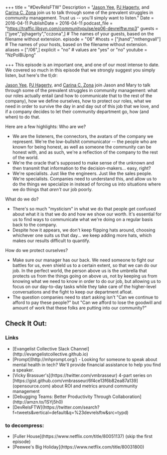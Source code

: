 +++
title = "#DevRelsFTW"
Description = "[Jason Yee](https://twitter.com/gitbisect), [PJ Hagerty](https://twiter.com/aspleenic), and [Carina C. Zona](https://twitter.com/cczona) join us to talk through some of the prevalent struggles in community management. Trust us -- you'll simply want to listen."
Date = 2016-04-11
PublishDate = 2016-04-11
podcast_file = "https://traffic.libsyn.com/communitypulse/ep06-devrelftw.mp3"
guests = ["jyee","pjhagerty","cczona",] # The names of your guests, based on the filename without extension.
episode = "06"
#hosts = ["jhand","mthengvall"] # The names of your hosts, based on the filename without extension.
aliases = ["/06",]
explicit = "no" # values are "yes" or "no"
youtube = "NzPoIBlJpng"

+++
This episode is an important one, and one of our most intense to date. We covered so much in this episode that we strongly suggest you simply listen, but here's the tl;dr:

[Jason Yee](https://twitter.com/gitbisect), [PJ Hagerty](https://twiter.com/aspleenic), and [Carina C. Zona](https://twitter.com/cczona) join Jason and Mary to talk through some of the prevalent struggles in community management: what our roles actually entail (and how to communicate that to the rest of the company), how we define ourselves, how to protect our roles, what we need in order to survive the day in and day out of this job that we love, and if a company decides to let their community department go, how (and when) to do that.

Here are a few highlights:
Who are we?
* We are the listeners, the connectors, the avatars of the company we represent. We're the low-bullshit communicator -- the people who are known for being honest, as well as someone the community can be honest with, and as such, we're a reflection of the company to the rest of the world.
* We're the oracle that's supposed to make sense of the unknown and then transmit that information to the decision-makers... easy, right?
* We're specialists. Just like the engineers. Just like the sales people. We're specialists. Companies need to understand this, and allow us to do the things we specialize in instead of forcing us into situations where we do things that _aren't_ our job poorly.

What do we do?
* There's so much "mysticism" in what we do that people get confused about what it is that we do and how we show our worth. It's essential for us to find ways to communicate what we're doing on a regular basis back to the company.
* Despite how it appears, we don't keep flipping hats around, choosing whichever one suits us that day... we keep adding more hats, which makes our results difficult to quantify.

How do we protect ourselves?
* Make sure our manager has our back. We need someone to fight our battles for us, even shield us to a certain extent, so that we can do our job. In the perfect world, the person above us is the umbrella that protects us from the things going on above us, not by keeping us from knowing what we need to know in order to do our job, but allowing us to focus on our day-to-day tasks while they take care of the higher-level conversations and the fight to keep our department afloat.
* The question companies need to start asking isn't "Can we continue to afford to pay these people?" but "Can we afford to lose the goodwill and amount of work that these folks are putting into our community?"

<h2>Check It Out:</h2>
<h3>Links</h3>
<ul><li>[Evangelist Collective Slack Channel](http://evangelistcollective.github.io)</li>
<li>[Prompt](http://mhprompt.org/) - Looking for someone to speak about mental health in tech? We'll provide financial assistance to help you find a speaker.</li>
<li>[Vicky Brassuer's](https://twitter.com/vmbrasseur) 4-part series on [https://gist.github.com/vmbrasseur/6f4ce13f6b82ea87a139](opensource.com) about ROI and metrics around community management</li>
<li>[Debugging Teams: Better Productivity Through Collaboration](http://amzn.to/1SYj5h0)</li>
<li>[DevRelsFTW](https://twitter.com/search?f=tweets&vertical=default&q=%23devrelsftw&src=typd)</li></ul>

<h3>to decompress:</h3>
<ul><li>[Fuller House](https://www.netflix.com/title/80051137) (skip the first episode)</li>
<li>[Peewee's Big Holiday](https://www.netflix.com/title/80031800)</li></ul>
